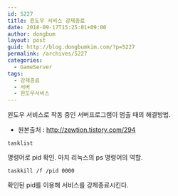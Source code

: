 ```yaml
---
id: 5227
title: 윈도우 서비스 강제종료
date: 2018-09-17T15:25:01+09:00
author: dongbum
layout: post
guid: http://blog.dongbumkim.com/?p=5227
permalink: /archives/5227
categories:
  - GameServer
tags:
  - 강제종료
  - 서버
  - 윈도우서비스
---
```

윈도우 서비스로 작동 중인 서버프로그램이 멈출 때의 해결방법.

* 원본출처 : http://zewtion.tistory.com/294

`tasklist`

명령어로 pid 확인. 마치 리눅스의 ps 명령어의 역할.

`taskkill /f /pid 0000`

확인된 pid를 이용해 서비스를 강제종료시킨다.
